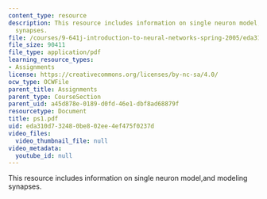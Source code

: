 ```yaml
---
content_type: resource
description: This resource includes information on single neuron model,and  modeling
  synapses.
file: /courses/9-641j-introduction-to-neural-networks-spring-2005/eda310d732480be802ee4ef475f0237d_ps1.pdf
file_size: 90411
file_type: application/pdf
learning_resource_types:
- Assignments
license: https://creativecommons.org/licenses/by-nc-sa/4.0/
ocw_type: OCWFile
parent_title: Assignments
parent_type: CourseSection
parent_uid: a45d878e-0189-d0fd-46e1-dbf8ad68879f
resourcetype: Document
title: ps1.pdf
uid: eda310d7-3248-0be8-02ee-4ef475f0237d
video_files:
  video_thumbnail_file: null
video_metadata:
  youtube_id: null
---
```

This resource includes information on single neuron model,and  modeling synapses.